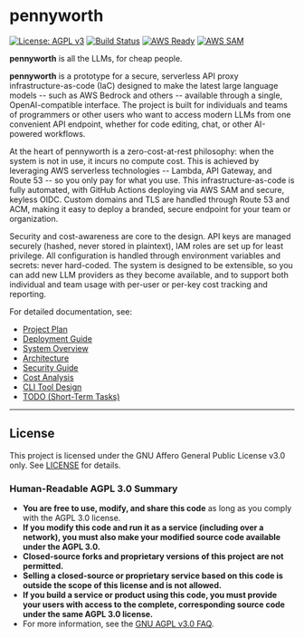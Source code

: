 # pennyworth

[![License: AGPL v3](https://img.shields.io/badge/License-AGPL%20v3-blue.svg)](https://www.gnu.org/licenses/agpl-3.0)
[![Build Status](https://github.com/johnwbyrd/pennyworth/actions/workflows/deploy.yml/badge.svg)](https://github.com/johnwbyrd/pennyworth/actions)
[![AWS Ready](https://img.shields.io/badge/AWS-Ready-orange?logo=amazon-aws)](https://aws.amazon.com/)
[![AWS SAM](https://img.shields.io/badge/AWS-SAM-blue?logo=amazon-aws)](https://aws.amazon.com/serverless/sam/)

[//]: # (SPDX-License-Identifier: AGPL-3.0-only)

**pennyworth** is all the LLMs, for cheap people.

**pennyworth** is a prototype for a secure, serverless API proxy infrastructure-as-code (IaC) designed to make the latest large language models -- such as AWS Bedrock and others -- available through a single, OpenAI-compatible interface. The project is built for individuals and teams of programmers or other users who want to access modern LLMs from one convenient API endpoint, whether for code editing, chat, or other AI-powered workflows.

At the heart of pennyworth is a zero-cost-at-rest philosophy: when the system is not in use, it incurs no compute cost. This is achieved by leveraging AWS serverless technologies -- Lambda, API Gateway, and Route 53 -- so you only pay for what you use. This infrastructure-as-code is fully automated, with GitHub Actions deploying via AWS SAM and secure, keyless OIDC. Custom domains and TLS are handled through Route 53 and ACM, making it easy to deploy a branded, secure endpoint for your team or organization.

Security and cost-awareness are core to the design. API keys are managed securely (hashed, never stored in plaintext), IAM roles are set up for least privilege.  All configuration is handled through environment variables and secrets: never hard-coded.  The system is designed to be extensible, so you can add new LLM providers as they become available, and to support both individual and team usage with per-user or per-key cost tracking and reporting.

For detailed documentation, see:

- [Project Plan](doc/plan.md)
- [Deployment Guide](doc/deployment.md)
- [System Overview](doc/overview.md)
- [Architecture](doc/architecture.md)
- [Security Guide](doc/security.md)
- [Cost Analysis](doc/cost.md)
- [CLI Tool Design](doc/cli-tool.md)
- [TODO (Short-Term Tasks)](doc/todo.md)

---

## License

This project is licensed under the GNU Affero General Public License v3.0 only. See [LICENSE](LICENSE) for details. 

### Human-Readable AGPL 3.0 Summary

- **You are free to use, modify, and share this code** as long as you comply with the AGPL 3.0 license.
- **If you modify this code and run it as a service (including over a network), you must also make your modified source code available under the AGPL 3.0.**
- **Closed-source forks and proprietary versions of this project are not permitted.**
- **Selling a closed-source or proprietary service based on this code is outside the scope of this license and is not allowed.**
- **If you build a service or product using this code, you must provide your users with access to the complete, corresponding source code under the same AGPL 3.0 license.**
- For more information, see the [GNU AGPL v3.0 FAQ](https://www.gnu.org/licenses/agpl-3.0-faq.html).

